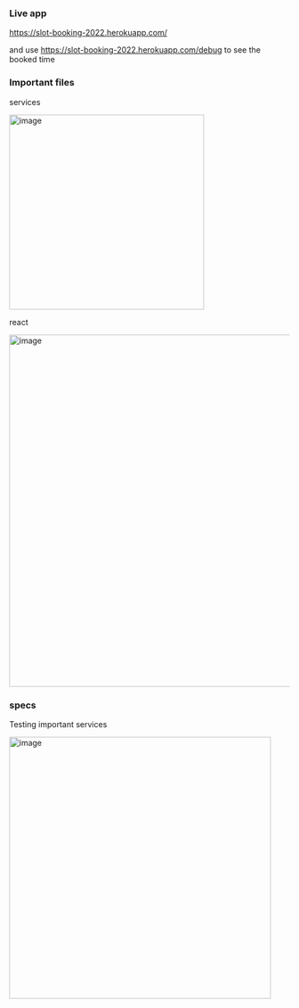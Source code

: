 ### Live app 

https://slot-booking-2022.herokuapp.com/

and use https://slot-booking-2022.herokuapp.com/debug to see the booked time 

### Important files 

services 

<img width="350" alt="image" src="https://user-images.githubusercontent.com/17525354/183314550-3fdfa0b5-25d8-4c02-b123-5e97f8607c4d.png">

react 

<img width="632" alt="image" src="https://user-images.githubusercontent.com/17525354/183314585-5e2fc3a9-654b-4ad1-af55-d073843402dc.png">
 

### specs 

Testing important services 

<img width="470" alt="image" src="https://user-images.githubusercontent.com/17525354/183314608-258250a9-fab8-44bb-a097-cd9600b7b278.png">


